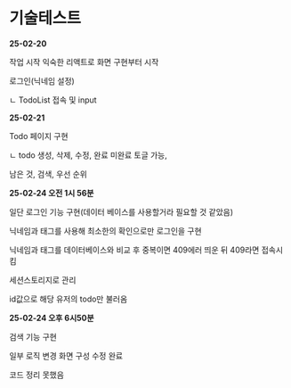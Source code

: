 # 기술테스트

<strong>25-02-20</strong>
<p>작업 시작 익숙한 리액트로 화면 구현부터 시작</p>
<p>로그인(닉네임 설정)</p>
<p>ㄴ TodoList 접속 및 input</p>

<strong>25-02-21</strong>
<p>Todo 페이지 구현</p>
<p>ㄴ todo 생성, 삭제, 수정, 완료 미완료 토글 가능,</p>
<p>남은 것, 검색, 우선 순위</p>


<strong>25-02-24 오전 1시 56분</strong>
<p>일단 로그인 기능 구현(데이터 베이스를 사용할거라 필요할 것 같았음)</p>
<p>닉네임과 태그를 사용해 최소한의 확인으로만 로그인을 구현</p>
<p>닉네임과 태그를 데이터베이스와 비교 후 중복이면 409에러 띄운 뒤 409라면 접속시킴</p>
<p>세션스토리지로 관리</p>
<p>id값으로 해당 유저의 todo만 불러옴</p>

<strong>25-02-24 오후 6시50분</strong>
<p> 검색 기능 구현</p>
<p>일부 로직 변경 화면 구성 수정 완료</p>
<p>코드 정리 못했음</p>
